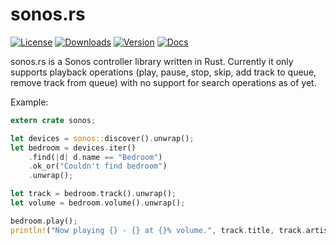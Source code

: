 # sonos.rs

[![License](https://img.shields.io/github/license/w4/reaper.svg)](https://github.com/w4/sonos.rs) [![Downloads](https://img.shields.io/crates/d/sonos.svg)](https://crates.io/crates/sonos) [![Version](https://img.shields.io/crates/v/sonos.svg)](https://crates.io/crates/sonos) [![Docs](https://docs.rs/sonos/badge.svg)](https://docs.rs/sonos)

sonos.rs is a Sonos controller library written in Rust. Currently it only supports playback operations (play,
pause, stop, skip, add track to queue, remove track from queue) with no support for search operations as of yet.

Example:

```rust
extern crate sonos;

let devices = sonos::discover().unwrap();
let bedroom = devices.iter()
    .find(|d| d.name == "Bedroom")
    .ok_or("Couldn't find bedroom")
    .unwrap();

let track = bedroom.track().unwrap();
let volume = bedroom.volume().unwrap();

bedroom.play();
println!("Now playing {} - {} at {}% volume.", track.title, track.artist, volume);
```
